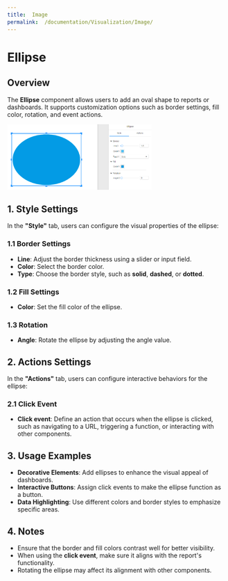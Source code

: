 ```yaml
---
title:  Image
permalink:  /documentation/Visualization/Image/
---
```


# **Ellipse**

## **Overview**

The **Ellipse** component allows users to add an oval shape to reports or dashboards. It supports customization options such as border settings, fill color, rotation, and event actions.

<div align="left"><img src="./../images/image-20250319132445050.png"  width="66%" /></div>

## **1. Style Settings**

In the **"Style"** tab, users can configure the visual properties of the ellipse:

### **1.1 Border Settings**

- **Line**: Adjust the border thickness using a slider or input field.
- **Color**: Select the border color.
- **Type**: Choose the border style, such as **solid**, **dashed**, or **dotted**.

### **1.2 Fill Settings**

- **Color**: Set the fill color of the ellipse.

### **1.3 Rotation**

- **Angle**: Rotate the ellipse by adjusting the angle value.

## **2. Actions Settings**

In the **"Actions"** tab, users can configure interactive behaviors for the ellipse:

### **2.1 Click Event**

- **Click event**: Define an action that occurs when the ellipse is clicked, such as navigating to a URL, triggering a function, or interacting with other components.

## **3. Usage Examples**

- **Decorative Elements**: Add ellipses to enhance the visual appeal of dashboards.
- **Interactive Buttons**: Assign click events to make the ellipse function as a button.
- **Data Highlighting**: Use different colors and border styles to emphasize specific areas.


## **4. Notes**

- Ensure that the border and fill colors contrast well for better visibility.
- When using the **click event**, make sure it aligns with the report's functionality.
- Rotating the ellipse may affect its alignment with other components.